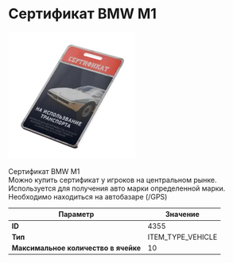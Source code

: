 # Cертификат BMW M1

![Item Image](../img/4355.webp?raw=true)

Cертификат BMW M1<br>Можно купить сертификат у игроков на центральном рынке.<br>Используется для получения авто марки определенной марки.<br>Необходимо находиться на автобазаре (/GPS)


| Параметр | Значение |
|----------|----------|
| **ID** | 4355 |
| **Тип** | ITEM_TYPE_VEHICLE |
| **Максимальное количество в ячейке** | 10 |

